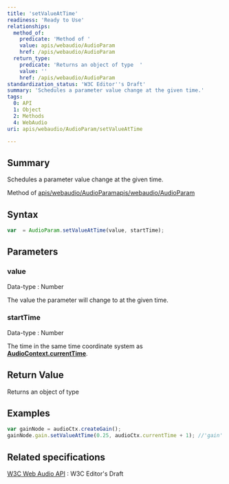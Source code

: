 ```yaml
---
title: 'setValueAtTime'
readiness: 'Ready to Use'
relationships:
  method_of:
    predicate: 'Method of '
    value: apis/webaudio/AudioParam
    href: /apis/webaudio/AudioParam
  return_type:
    predicate: 'Returns an object of type  '
    value: ''
    href: /apis/webaudio/AudioParam
standardization_status: 'W3C Editor''s Draft'
summary: 'Schedules a parameter value change at the given time.'
tags:
  0: API
  1: Object
  2: Methods
  4: WebAudio
uri: apis/webaudio/AudioParam/setValueAtTime

---
```

## Summary

Schedules a parameter value change at the given time.

Method of [apis/webaudio/AudioParam](/apis/webaudio/AudioParam)[apis/webaudio/AudioParam](/apis/webaudio/AudioParam)

## Syntax

``` js
var  = AudioParam.setValueAtTime(value, startTime);
```

## Parameters

### value

 Data-type
:   Number

 The value the parameter will change to at the given time.

### startTime

 Data-type
:   Number

 The time in the same time coordinate system as [**AudioContext.currentTime**](/apis/webaudio/AudioContext/currentTime).

## Return Value

Returns an object of type

## Examples

``` js
var gainNode = audioCtx.createGain();
gainNode.gain.setValueAtTime(0.25, audioCtx.currentTime + 1); //'gain' is the AudioParam
```

## Related specifications

[W3C Web Audio API](http://webaudio.github.io/web-audio-api/)
:   W3C Editor's Draft
